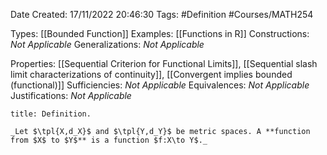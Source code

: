 <div class="topSpace"></div>

Date Created: 17/11/2022 20:46:30
Tags: #Definition #Courses/MATH254

Types: [[Bounded Function]]
Examples: [[Functions in R]]
Constructions: _Not Applicable_
Generalizations: _Not Applicable_

Properties: [[Sequential Criterion for Functional Limits]], [[Sequential slash limit characterizations of continuity]], [[Convergent implies bounded (functional)]]
Sufficiencies: _Not Applicable_
Equivalences: _Not Applicable_
Justifications: _Not Applicable_

``` ad-Definition
title: Definition.

_Let $\tpl{X,d_X}$ and $\tpl{Y,d_Y}$ be metric spaces. A **function from $X$ to $Y$** is a function $f:X\to Y$._

```
